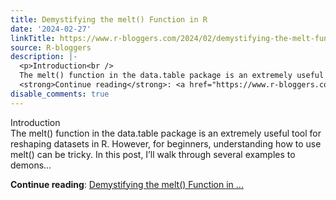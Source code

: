 ```yaml
---
title: Demystifying the melt() Function in R
date: '2024-02-27'
linkTitle: https://www.r-bloggers.com/2024/02/demystifying-the-melt-function-in-r/
source: R-bloggers
description: |-
  <p>Introduction<br />
  The melt() function in the data.table package is an extremely useful tool for reshaping datasets in R. However, for beginners, understanding how to use melt() can be tricky. In this post, I’ll walk through several examples to demons...</p>
  <strong>Continue reading</strong>: <a href="https://www.r-bloggers.com/2024/02/demystifying-the-melt-function-in-r/">Demystifying the melt() Function in ...
disable_comments: true
---
```

<p>Introduction<br />
The melt() function in the data.table package is an extremely useful tool for reshaping datasets in R. However, for beginners, understanding how to use melt() can be tricky. In this post, I’ll walk through several examples to demons...</p>
<strong>Continue reading</strong>: <a href="https://www.r-bloggers.com/2024/02/demystifying-the-melt-function-in-r/">Demystifying the melt() Function in ...